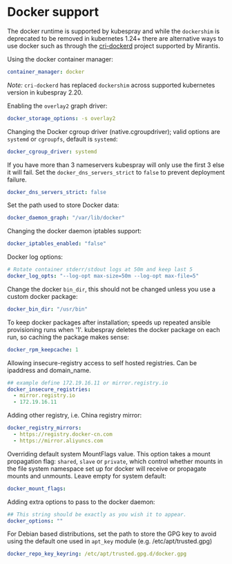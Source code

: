 # Docker support

The docker runtime is supported by kubespray and while the `dockershim` is deprecated to be removed in kubernetes 1.24+ there are alternative ways to use docker such as through the [cri-dockerd](https://github.com/Mirantis/cri-dockerd) project supported by Mirantis.

Using the docker container manager:

```yaml
container_manager: docker
```

*Note:* `cri-dockerd` has replaced `dockershim` across supported kubernetes version in kubespray 2.20.

Enabling the `overlay2` graph driver:

```yaml
docker_storage_options: -s overlay2
```

Changing the Docker cgroup driver (native.cgroupdriver); valid options are `systemd` or `cgroupfs`, default is `systemd`:

```yaml
docker_cgroup_driver: systemd
```

If you have more than 3 nameservers kubespray will only use the first 3 else it will fail. Set the `docker_dns_servers_strict` to `false` to prevent deployment failure.

```yaml
docker_dns_servers_strict: false
```

Set the path used to store Docker data:

```yaml
docker_daemon_graph: "/var/lib/docker"
```

Changing the docker daemon iptables support:

```yaml
docker_iptables_enabled: "false"
```

Docker log options:

```yaml
# Rotate container stderr/stdout logs at 50m and keep last 5
docker_log_opts: "--log-opt max-size=50m --log-opt max-file=5"
```

Change the docker `bin_dir`, this should not be changed unless you use a custom docker package:

```yaml
docker_bin_dir: "/usr/bin"
```

To keep docker packages after installation; speeds up repeated ansible provisioning runs when '1'.
kubespray deletes the docker package on each run, so caching the package makes sense:

```yaml
docker_rpm_keepcache: 1
```

Allowing insecure-registry access to self hosted registries. Can be ipaddress and domain_name.

```yaml
## example define 172.19.16.11 or mirror.registry.io
docker_insecure_registries:
  - mirror.registry.io
  - 172.19.16.11
```

Adding other registry, i.e. China registry mirror:

```yaml
docker_registry_mirrors:
  - https://registry.docker-cn.com
  - https://mirror.aliyuncs.com
```

Overriding default system MountFlags value. This option takes a mount propagation flag: `shared`, `slave` or `private`, which control whether mounts in the file system namespace set up for docker will receive or propagate mounts and unmounts. Leave empty for system default:

```yaml
docker_mount_flags:
```

Adding extra options to pass to the docker daemon:

```yaml
## This string should be exactly as you wish it to appear.
docker_options: ""
```

For Debian based distributions, set the path to store the GPG key to avoid using the default one used in `apt_key` module (e.g. /etc/apt/trusted.gpg)

```yaml
docker_repo_key_keyring: /etc/apt/trusted.gpg.d/docker.gpg
```
